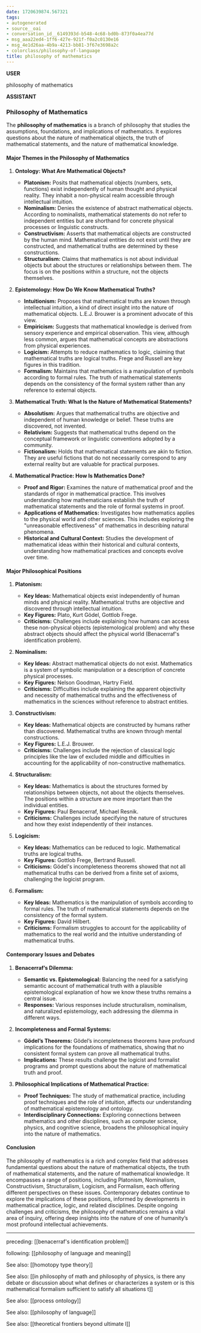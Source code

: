 ```yaml
---
date: 1720639874.567321
tags:
- autogenerated
- source__oai
- conversation_id__6149393d-b548-4c68-bd0b-873f0a4ea77d
- msg_aaa22ed4-1ff6-427e-921f-f0a2c0130e16
- msg_4e1d26aa-4b9a-4213-bb81-3f67e3698a2c
- colorclass/philosophy-of-language
title: philosophy of mathematics
---
```


**USER**

philosophy of mathematics


**ASSISTANT**

### Philosophy of Mathematics

The **philosophy of mathematics** is a branch of philosophy that studies the assumptions, foundations, and implications of mathematics. It explores questions about the nature of mathematical objects, the truth of mathematical statements, and the nature of mathematical knowledge.

#### Major Themes in the Philosophy of Mathematics

1. **Ontology: What Are Mathematical Objects?**
   - **Platonism:** Posits that mathematical objects (numbers, sets, functions) exist independently of human thought and physical reality. They inhabit a non-physical realm accessible through intellectual intuition.
   - **Nominalism:** Denies the existence of abstract mathematical objects. According to nominalists, mathematical statements do not refer to independent entities but are shorthand for concrete physical processes or linguistic constructs.
   - **Constructivism:** Asserts that mathematical objects are constructed by the human mind. Mathematical entities do not exist until they are constructed, and mathematical truths are determined by these constructions.
   - **Structuralism:** Claims that mathematics is not about individual objects but about the structures or relationships between them. The focus is on the positions within a structure, not the objects themselves.

2. **Epistemology: How Do We Know Mathematical Truths?**
   - **Intuitionism:** Proposes that mathematical truths are known through intellectual intuition, a kind of direct insight into the nature of mathematical objects. L.E.J. Brouwer is a prominent advocate of this view.
   - **Empiricism:** Suggests that mathematical knowledge is derived from sensory experience and empirical observation. This view, although less common, argues that mathematical concepts are abstractions from physical experiences.
   - **Logicism:** Attempts to reduce mathematics to logic, claiming that mathematical truths are logical truths. Frege and Russell are key figures in this tradition.
   - **Formalism:** Maintains that mathematics is a manipulation of symbols according to formal rules. The truth of mathematical statements depends on the consistency of the formal system rather than any reference to external objects.

3. **Mathematical Truth: What Is the Nature of Mathematical Statements?**
   - **Absolutism:** Argues that mathematical truths are objective and independent of human knowledge or belief. These truths are discovered, not invented.
   - **Relativism:** Suggests that mathematical truths depend on the conceptual framework or linguistic conventions adopted by a community.
   - **Fictionalism:** Holds that mathematical statements are akin to fiction. They are useful fictions that do not necessarily correspond to any external reality but are valuable for practical purposes.

4. **Mathematical Practice: How Is Mathematics Done?**
   - **Proof and Rigor:** Examines the nature of mathematical proof and the standards of rigor in mathematical practice. This involves understanding how mathematicians establish the truth of mathematical statements and the role of formal systems in proof.
   - **Applications of Mathematics:** Investigates how mathematics applies to the physical world and other sciences. This includes exploring the "unreasonable effectiveness" of mathematics in describing natural phenomena.
   - **Historical and Cultural Context:** Studies the development of mathematical ideas within their historical and cultural contexts, understanding how mathematical practices and concepts evolve over time.

#### Major Philosophical Positions

1. **Platonism:**
   - **Key Ideas:** Mathematical objects exist independently of human minds and physical reality. Mathematical truths are objective and discovered through intellectual intuition.
   - **Key Figures:** Plato, Kurt Gödel, Gottlob Frege.
   - **Criticisms:** Challenges include explaining how humans can access these non-physical objects (epistemological problem) and why these abstract objects should affect the physical world (Benacerraf's identification problem).

2. **Nominalism:**
   - **Key Ideas:** Abstract mathematical objects do not exist. Mathematics is a system of symbolic manipulation or a description of concrete physical processes.
   - **Key Figures:** Nelson Goodman, Hartry Field.
   - **Criticisms:** Difficulties include explaining the apparent objectivity and necessity of mathematical truths and the effectiveness of mathematics in the sciences without reference to abstract entities.

3. **Constructivism:**
   - **Key Ideas:** Mathematical objects are constructed by humans rather than discovered. Mathematical truths are known through mental constructions.
   - **Key Figures:** L.E.J. Brouwer.
   - **Criticisms:** Challenges include the rejection of classical logic principles like the law of excluded middle and difficulties in accounting for the applicability of non-constructive mathematics.

4. **Structuralism:**
   - **Key Ideas:** Mathematics is about the structures formed by relationships between objects, not about the objects themselves. The positions within a structure are more important than the individual entities.
   - **Key Figures:** Paul Benacerraf, Michael Resnik.
   - **Criticisms:** Challenges include specifying the nature of structures and how they exist independently of their instances.

5. **Logicism:**
   - **Key Ideas:** Mathematics can be reduced to logic. Mathematical truths are logical truths.
   - **Key Figures:** Gottlob Frege, Bertrand Russell.
   - **Criticisms:** Gödel's incompleteness theorems showed that not all mathematical truths can be derived from a finite set of axioms, challenging the logicist program.

6. **Formalism:**
   - **Key Ideas:** Mathematics is the manipulation of symbols according to formal rules. The truth of mathematical statements depends on the consistency of the formal system.
   - **Key Figures:** David Hilbert.
   - **Criticisms:** Formalism struggles to account for the applicability of mathematics to the real world and the intuitive understanding of mathematical truths.

#### Contemporary Issues and Debates

1. **Benacerraf’s Dilemma:**
   - **Semantic vs. Epistemological:** Balancing the need for a satisfying semantic account of mathematical truth with a plausible epistemological explanation of how we know these truths remains a central issue.
   - **Responses:** Various responses include structuralism, nominalism, and naturalized epistemology, each addressing the dilemma in different ways.

2. **Incompleteness and Formal Systems:**
   - **Gödel’s Theorems:** Gödel’s incompleteness theorems have profound implications for the foundations of mathematics, showing that no consistent formal system can prove all mathematical truths.
   - **Implications:** These results challenge the logicist and formalist programs and prompt questions about the nature of mathematical truth and proof.

3. **Philosophical Implications of Mathematical Practice:**
   - **Proof Techniques:** The study of mathematical practice, including proof techniques and the role of intuition, affects our understanding of mathematical epistemology and ontology.
   - **Interdisciplinary Connections:** Exploring connections between mathematics and other disciplines, such as computer science, physics, and cognitive science, broadens the philosophical inquiry into the nature of mathematics.

#### Conclusion

The philosophy of mathematics is a rich and complex field that addresses fundamental questions about the nature of mathematical objects, the truth of mathematical statements, and the nature of mathematical knowledge. It encompasses a range of positions, including Platonism, Nominalism, Constructivism, Structuralism, Logicism, and Formalism, each offering different perspectives on these issues. Contemporary debates continue to explore the implications of these positions, informed by developments in mathematical practice, logic, and related disciplines. Despite ongoing challenges and criticisms, the philosophy of mathematics remains a vital area of inquiry, offering deep insights into the nature of one of humanity’s most profound intellectual achievements.


---

preceding: [[benacerraf's identification problem]]  


following: [[philosophy of language and meaning]]

See also: [[homotopy type theory]]


See also: [[in philosophy of math and philosophy of physics, is there any debate or discussion about what defines or characterizes a system or is this mathematical formalism sufficient to satisfy all situations t]]


See also: [[process ontology]]


See also: [[philosophy of language]]


See also: [[theoretical frontiers beyond ultimate l]]